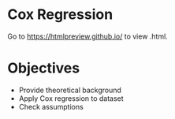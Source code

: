 # Cox Regression

Go to https://htmlpreview.github.io/ to view .html.

# Objectives

-   Provide theoretical background
-   Apply Cox regression to dataset
-   Check assumptions
